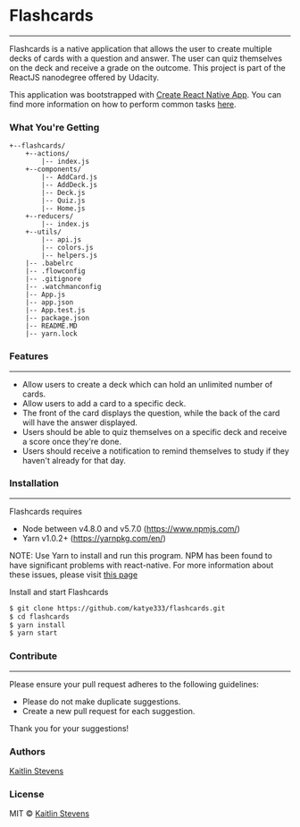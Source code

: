 # **Flashcards**
---
Flashcards is a native application that allows the user to create multiple decks of cards with a question and answer. The user can quiz themselves on the deck and receive a grade on the outcome.
This project is part of the ReactJS nanodegree offered by Udacity.

This application was bootstrapped with [Create React Native App](https://github.com/react-community/create-react-native-app).
You can find more information on how to perform common tasks [here](https://github.com/react-community/create-react-native-app/blob/master/README.md).

### What You're Getting
```
+--flashcards/
	+--actions/
		|-- index.js
	+--components/
		|-- AddCard.js
		|-- AddDeck.js
		|-- Deck.js
		|-- Quiz.js
		|-- Home.js
	+--reducers/
		|-- index.js
	+--utils/
		|-- api.js
		|-- colors.js
		|-- helpers.js
	|-- .babelrc
	|-- .flowconfig
	|-- .gitignore
	|-- .watchmanconfig
	|-- App.js
	|-- app.json
	|-- App.test.js
	|-- package.json
	|-- README.MD
	|-- yarn.lock
```

### Features
---
 - Allow users to create a deck which can hold an unlimited number of cards.
 - Allow users to add a card to a specific deck.
 - The front of the card displays the question, while the back of the card will have the answer displayed.
 - Users should be able to quiz themselves on a specific deck and receive a score once they're done.
 - Users should receive a notification to remind themselves to study if they haven't already for that day.

### Installation
---
Flashcards requires
- Node between v4.8.0 and v5.7.0 (https://www.npmjs.com/)
- Yarn v1.0.2+ (https://yarnpkg.com/en/)

NOTE: Use Yarn to install and run this program. NPM has been found to have significant problems with react-native. For more information about these issues, please visit [this page](https://github.com/react-community/create-react-native-app/issues/233#issuecomment-305638103)

Install and start Flashcards

```sh
$ git clone https://github.com/katye333/flashcards.git
$ cd flashcards
$ yarn install
$ yarn start
```

### Contribute
---
Please ensure your pull request adheres to the following guidelines:

- Please do not make duplicate suggestions.
- Create a new pull request for each suggestion.

Thank you for your suggestions!

### Authors
[Kaitlin Stevens](https://github.com/katye333)


### License
MIT © [Kaitlin Stevens](https://github.com/katye333)